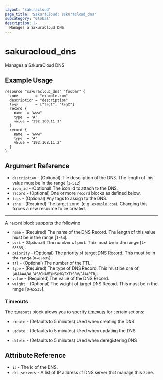 ```yaml
---
layout: "sakuracloud"
page_title: "SakuraCloud: sakuracloud_dns"
subcategory: "Global"
description: |-
  Manages a SakuraCloud DNS.
---
```


# sakuracloud_dns

Manages a SakuraCloud DNS.

## Example Usage

```hcl
resource "sakuracloud_dns" "foobar" {
  zone        = "example.com"
  description = "description"
  tags        = ["tag1", "tag2"]
  record {
    name  = "www"
    type  = "A"
    value = "192.168.11.1"
  }
  record {
    name  = "www"
    type  = "A"
    value = "192.168.11.2"
  }
}
```
## Argument Reference

* `description` - (Optional) The description of the DNS. The length of this value must be in the range [`1`-`512`].
* `icon_id` - (Optional) The icon id to attach to the DNS.
* `record` - (Optional) One or more `record` blocks as defined below.
* `tags` - (Optional) Any tags to assign to the DNS.
* `zone` - (Required) The target zone. (e.g. `example.com`). Changing this forces a new resource to be created.


---

A `record` block supports the following:

* `name` - (Required) The name of the DNS Record. The length of this value must be in the range [`1`-`64`].
* `port` - (Optional) The number of port. This must be in the range [`1`-`65535`].
* `priority` - (Optional) The priority of target DNS Record. This must be in the range [`0`-`65535`].
* `ttl` - (Optional) The number of the TTL.
* `type` - (Required) The type of DNS Record. This must be one of [`A`/`AAAA`/`ALIAS`/`CNAME`/`NS`/`MX`/`TXT`/`SRV`/`CAA`/`PTR`].
* `value` - (Required) The value of the DNS Record.
* `weight` - (Optional) The weight of target DNS Record. This must be in the range [`0`-`65535`].


### Timeouts

The `timeouts` block allows you to specify [timeouts](https://www.terraform.io/docs/configuration/resources.html#operation-timeouts) for certain actions:

* `create` - (Defaults to 5 minutes) Used when creating the DNS


* `update` - (Defaults to 5 minutes) Used when updating the DNS

* `delete` - (Defaults to 5 minutes) Used when deregistering DNS



## Attribute Reference

* `id` - The id of the DNS.
* `dns_servers` - A list of IP address of DNS server that manage this zone.



